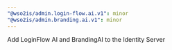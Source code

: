 ```yaml
---
"@wso2is/admin.login-flow.ai.v1": minor
"@wso2is/admin.branding.ai.v1": minor
---
```


Add LoginFlow AI and BrandingAI to the Identity Server
